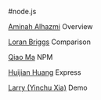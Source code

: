 #node.js

[Aminah Alhazmi](mailto:dannooo.dad@gmail.com) Overview

[Loran Briggs](mailto:loranbriggs@gmail.com) Comparison

[Qiao Ma](mailto:maqiaojo@hotmail.com) NPM

[Huijian Huang](mailto:hhuang30@calstatela.edu) Express

[Larry (Yinchu Xia)](mailto:bauer.free@gmail.com) Demo

